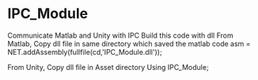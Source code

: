 # IPC_Module
 Communicate Matlab and Unity with IPC 
 Build this code with dll
 From Matlab,
 Copy dll file in same directory which saved the matlab code
 asm = NET.addAssembly(fullfile(cd,'IPC_Module.dll'));
 
 From Unity,
 Copy dll file in Asset directory
 Using IPC_Module;
 
